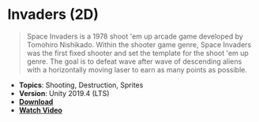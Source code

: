 #  Invaders (2D)

> Space Invaders is a 1978 shoot 'em up arcade game developed by Tomohiro Nishikado. Within the shooter game genre, Space Invaders was the first fixed shooter and set the template for the shoot 'em up genre. The goal is to defeat wave after wave of descending aliens with a horizontally moving laser to earn as many points as possible.

- **Topics**: Shooting, Destruction, Sprites
- **Version**: Unity 2019.4 (LTS)
- [**Download**](https://github.com/zigurous/unity-space-invaders-tutorial/archive/refs/heads/main.zip)
- [**Watch Video**](https://youtu.be/qWDQgmdUzWI)
